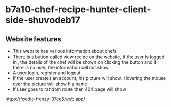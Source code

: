 # b7a10-chef-recipe-hunter-client-side-shuvodeb17

## Website features
* This website has various information about chefs.
* There is a button called view recipe on the website, if the user is logged in , the details of the chef will be shown on clicking the button and if there is no user, the information will not show.
* A user login, register and logout.
* If the user creates an account, his picture will show. Hovering the mouse over the picture will show his name
* If user goes to random route then 404 page will show

https://foodie-frenzy-37ee5.web.app/
